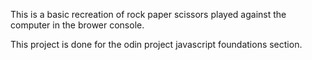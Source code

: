 This is a basic recreation of rock paper scissors played against the computer in the brower console.

This project is done for the odin project javascript foundations section.